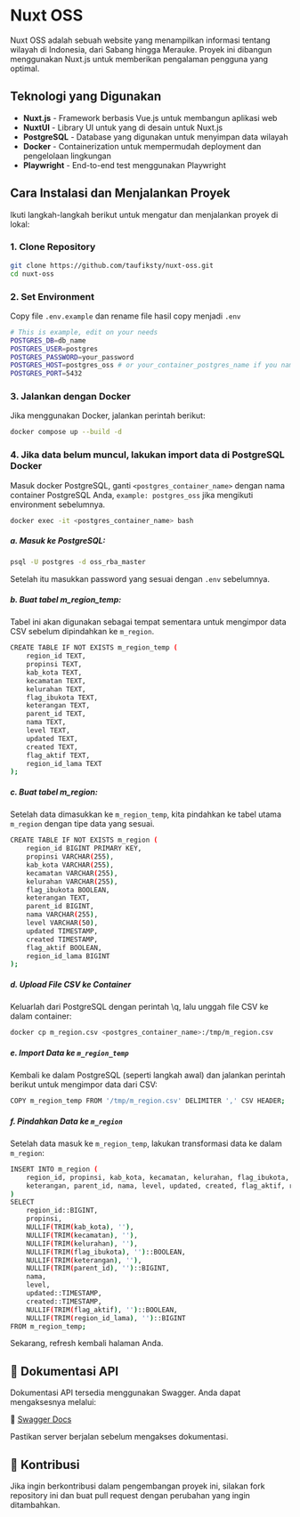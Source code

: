 # Nuxt OSS

Nuxt OSS adalah sebuah website yang menampilkan informasi tentang wilayah di Indonesia, dari Sabang hingga Merauke. Proyek ini dibangun menggunakan Nuxt.js untuk memberikan pengalaman pengguna yang optimal.

## Teknologi yang Digunakan

- **Nuxt.js** - Framework berbasis Vue.js untuk membangun aplikasi web
- **NuxtUI** - Library UI untuk yang di desain untuk Nuxt.js
- **PostgreSQL** - Database yang digunakan untuk menyimpan data wilayah
- **Docker** - Containerization untuk mempermudah deployment dan pengelolaan lingkungan
- **Playwright** - End-to-end test menggunakan Playwright

## Cara Instalasi dan Menjalankan Proyek

Ikuti langkah-langkah berikut untuk mengatur dan menjalankan proyek di lokal:

### 1. Clone Repository

```bash
git clone https://github.com/taufiksty/nuxt-oss.git
cd nuxt-oss
```

### 2. Set Environment

Copy file `.env.example` dan rename file hasil copy menjadi `.env`

```bash
# This is example, edit on your needs
POSTGRES_DB=db_name
POSTGRES_USER=postgres
POSTGRES_PASSWORD=your_password
POSTGRES_HOST=postgres_oss # or your_container_postgres_name if you named it differ 
POSTGRES_PORT=5432
```

### 3. Jalankan dengan Docker

Jika menggunakan Docker, jalankan perintah berikut:

```bash
docker compose up --build -d
```

### 4. Jika data belum muncul, lakukan import data di PostgreSQL Docker  

Masuk docker PostgreSQL, ganti `<postgres_container_name>` dengan nama container PostgreSQL Anda, `example: postgres_oss` jika mengikuti environment sebelumnya.

```bash
docker exec -it <postgres_container_name> bash
```
##### a. Masuk ke PostgreSQL:
```bash
psql -U postgres -d oss_rba_master
```
Setelah itu masukkan password yang sesuai dengan `.env` sebelumnya.
##### b. Buat tabel m_region_temp:
Tabel ini akan digunakan sebagai tempat sementara untuk mengimpor data CSV sebelum dipindahkan ke `m_region`.
```bash
CREATE TABLE IF NOT EXISTS m_region_temp (
    region_id TEXT,
    propinsi TEXT,
    kab_kota TEXT,
    kecamatan TEXT,
    kelurahan TEXT,
    flag_ibukota TEXT,
    keterangan TEXT,
    parent_id TEXT,
    nama TEXT,
    level TEXT,
    updated TEXT,
    created TEXT,
    flag_aktif TEXT,
    region_id_lama TEXT
);
```
##### c. Buat tabel m_region:
Setelah data dimasukkan ke `m_region_temp`, kita pindahkan ke tabel utama `m_region` dengan tipe data yang sesuai.
```bash
CREATE TABLE IF NOT EXISTS m_region (
    region_id BIGINT PRIMARY KEY,
    propinsi VARCHAR(255),
    kab_kota VARCHAR(255),
    kecamatan VARCHAR(255),
    kelurahan VARCHAR(255),
    flag_ibukota BOOLEAN,
    keterangan TEXT,
    parent_id BIGINT,
    nama VARCHAR(255),
    level VARCHAR(50),
    updated TIMESTAMP,
    created TIMESTAMP,
    flag_aktif BOOLEAN,
    region_id_lama BIGINT
);
```
##### d. Upload File CSV ke Container
Keluarlah dari PostgreSQL dengan perintah \q, lalu unggah file CSV ke dalam container:
```bash
docker cp m_region.csv <postgres_container_name>:/tmp/m_region.csv
```
##### e. Import Data ke `m_region_temp`
Kembali ke dalam PostgreSQL (seperti langkah awal) dan jalankan perintah berikut untuk mengimpor data dari CSV:
```bash
COPY m_region_temp FROM '/tmp/m_region.csv' DELIMITER ',' CSV HEADER;
```
##### f. Pindahkan Data ke `m_region`
Setelah data masuk ke `m_region_temp`, lakukan transformasi data ke dalam `m_region`:
```bash
INSERT INTO m_region (
    region_id, propinsi, kab_kota, kecamatan, kelurahan, flag_ibukota,
    keterangan, parent_id, nama, level, updated, created, flag_aktif, region_id_lama
)
SELECT
    region_id::BIGINT, 
    propinsi, 
    NULLIF(TRIM(kab_kota), ''), 
    NULLIF(TRIM(kecamatan), ''), 
    NULLIF(TRIM(kelurahan), ''), 
    NULLIF(TRIM(flag_ibukota), '')::BOOLEAN, 
    NULLIF(TRIM(keterangan), ''), 
    NULLIF(TRIM(parent_id), '')::BIGINT, 
    nama, 
    level, 
    updated::TIMESTAMP, 
    created::TIMESTAMP, 
    NULLIF(TRIM(flag_aktif), '')::BOOLEAN, 
    NULLIF(TRIM(region_id_lama), '')::BIGINT
FROM m_region_temp;
```
Sekarang, refresh kembali halaman Anda.

## 📜 Dokumentasi API

Dokumentasi API tersedia menggunakan Swagger. Anda dapat mengaksesnya melalui:

🔗 [Swagger Docs](http://localhost:3000/docs)

Pastikan server berjalan sebelum mengakses dokumentasi.

## 🤝 Kontribusi

Jika ingin berkontribusi dalam pengembangan proyek ini, silakan fork repository ini dan buat pull request dengan perubahan yang ingin ditambahkan.
